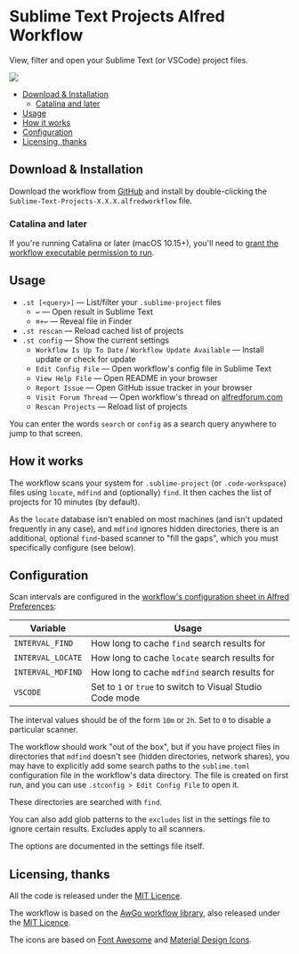 
Sublime Text Projects Alfred Workflow
=====================================

View, filter and open your Sublime Text (or VSCode) project files.

![][demo]

<!-- MarkdownTOC autolink="true" autoanchor="true" -->

- [Download & Installation](#download--installation)
    - [Catalina and later](#catalina-and-later)
- [Usage](#usage)
- [How it works](#how-it-works)
- [Configuration](#configuration)
- [Licensing, thanks](#licensing-thanks)

<!-- /MarkdownTOC -->


<a id="download--installation"></a>
Download & Installation
-----------------------

Download the workflow from [GitHub][gh-releases] and install by double-clicking the `Sublime-Text-Projects-X.X.X.alfredworkflow` file.


<a id="catalina-and-later"></a>
### Catalina and later ###

If you're running Catalina or later (macOS 10.15+), you'll need to [grant the workflow executable permission to run][catalina].


<a id="usage"></a>
Usage
-----

- `.st [<query>]` — List/filter your `.sublime-project` files
	+ `↩` — Open result in Sublime Text
	+ `⌘+↩` — Reveal file in Finder
- `.st rescan` — Reload cached list of projects
- `.st config` — Show the current settings
    - `Workflow Is Up To Date` / `Workflow Update Available` — Install update or check for update
    - `Edit Config File` — Open workflow's config file in Sublime Text
    - `View Help File` — Open README in your browser
    - `Report Issue` — Open GitHub issue tracker in your browser
    - `Visit Forum Thread` — Open workflow's thread on [alfredforum.com][forum]
    - `Rescan Projects` — Reload list of projects

You can enter the words `search` or `config` as a search query anywhere to jump to that screen.


<a id="how-it-works"></a>
How it works
------------

The workflow scans your system for `.sublime-project` (or `.code-workspace`) files using `locate`, `mdfind` and (optionally) `find`. It then caches the list of projects for 10 minutes (by default).

As the `locate` database isn't enabled on most machines (and isn't updated frequently in any case), and `mdfind` ignores hidden directories, there is an additional, optional `find`-based scanner to "fill the gaps", which you must specifically configure (see below).


<a id="configuration"></a>
Configuration
-------------

Scan intervals are configured in the [workflow's configuration sheet in Alfred Preferences][confsheet]:

|      Variable     |                           Usage                           |
|-------------------|-----------------------------------------------------------|
| `INTERVAL_FIND`   | How long to cache `find` search results for               |
| `INTERVAL_LOCATE` | How long to cache `locate` search results for             |
| `INTERVAL_MDFIND` | How long to cache `mdfind` search results for             |
| `VSCODE`          | Set to `1` or `true` to switch to Visual Studio Code mode |

The interval values should be of the form `10m` or `2h`. Set to `0` to disable a particular scanner.

The workflow should work "out of the box", but if you have project files in directories that `mdfind` doesn't see (hidden directories, network shares), you may have to explicitly add some search paths to the `sublime.toml` configuration file in the workflow's data directory. The file is created on first run, and you can use `.stconfig > Edit Config File` to open it.

These directories are searched with `find`.

You can also add glob patterns to the `excludes` list in the settings file to ignore certain results. Excludes apply to all scanners.

The options are documented in the settings file itself.


<a id="licensing-thanks"></a>
Licensing, thanks
-----------------

All the code is released under the [MIT Licence][mit].

The workflow is based on the [AwGo workflow library][awgo], also released under the [MIT Licence][mit].

The icons are based on [Font Awesome][awesome] and [Material Design Icons][matcom].

[forum]: https://www.alfredforum.com
[awgo]: https://github.com/deanishe/awgo
[awesome]: https://fontawesome.com
[matcom]: https://materialdesignicons.com/
[demo]: https://raw.githubusercontent.com/deanishe/alfred-sublime-text/master/demo.gif
[gh-releases]: https://github.com/deanishe/alfred-sublime-text/releases/latest
[mit]: http://opensource.org/licenses/MIT
[confsheet]: https://www.alfredapp.com/help/workflows/advanced/variables/#environment
[catalina]: https://github.com/deanishe/awgo/wiki/Catalina
